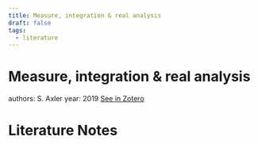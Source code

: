 ```yaml
---
title: Measure, integration & real analysis
draft: false
tags:
  - literature
---
```


# Measure, integration & real analysis
authors: S. Axler
year: 2019
[See in Zotero](zotero://select/items/@axler2019)

# Literature Notes